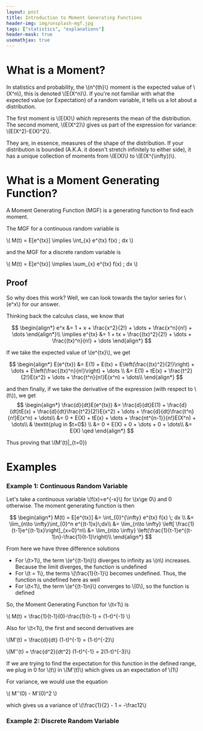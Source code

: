 ```yaml
---
layout: post
title: Introduction to Moment Generating Functions
header-img: img/unsplash-mgf.jpg
tags: ["statistics", "explanations"]
header-mask: true
usemathjax: true
---
```


# What is a Moment?

In statistics and probability, the \\(n^{th}\\) moment is the expected value of \\(X^n\\), this is denoted \\(E(X^n)\\). If you're not familiar with what the expected value (or Expectation) of a random variable, it tells us a lot about a distribution. 

The first moment is \\(E(X)\\) which represents the mean of the distribution. The second moment, \\(E(X^2)\\) gives us part of the expression for variance: \\(E(X^2)-E(X)^2\\).

They are, in essence, measures of the shape of the distribution. If your distribution is bounded (A.K.A. it doesn't stretch infinitely to either side), it has a unique collection of moments from \\(E(X)\\) to \\(E(X^{\infty})\\).

# What is a Moment Generating Function?

A Moment Generating Function (MGF) is a generating function to find each moment. 

The MGF for a continuous random variable is

\\(
    M(t) = E[e^{tx}] \implies \int_{x} e^{tx} f(x) \; dx 
\\)

and the MGF for a discrete random variable is

\\(
    M(t) = E[e^{tx}] \implies \sum_{x} e^{tx} f(x) \; dx 
\\)

## Proof

So why does this work? Well, we can look towards the taylor series for \\(e^x\\) for our answer.

Thinking back the calculus class, we know that 

$$
    \begin{align*}
    e^x &= 1 + x + \frac{x^2}{2!} + \dots + \frac{x^n}{n!} + \dots
    \end{align*}\\
    \implies e^{tx} &= 1 + tx + \frac{(tx)^2}{2!} + \dots + \frac{(tx)^n}{n!} + \dots
    \end{align*}
$$

If we take the expected value of \\(e^{tx}\\), we get

$$
\begin{align*}
    E(e^{tx}) &= E(1) + E(tx) + E\left(\frac{(tx)^2}{2!}\right) + \dots + E\left(\frac{(tx)^n}{n!}\right) + \dots \\
    &= E(1) + tE(x) + \frac{t^2}{2!}E(x^2) + \dots + \frac{t^n}{n!}E(x^n) + \dots\\
    \end{align*}
$$

and then finally, if we take the derivative of the expression (with respect to \\(t\\)), we get
$$
\begin{align*}
    \frac{d}{dt}E(e^{tx}) &= \frac{d}{dt}E(1) + \frac{d}{dt}tE(x) + \frac{d}{dt}\frac{t^2}{2!}E(x^2) + \dots + \frac{d}{dt}\frac{t^n}{n!}E(x^n) + \dots\\
    &= 0 + E(X) + tE(x) + \dots + \frac{nt^{n-1}}{n!}E(X^n) + \dots\\
    & \textit{plug in $t=0$} \\
    &= 0 + E(X) + 0 + \dots + 0 + \dots\\
    &= E(X) \qed
    \end{align*}
$$

Thus proving that \\(M'(t)|_{t=0})

# Examples

### Example 1: Continuous Random Variable

Let's take a continuous variable \\(f(x)=e^{-x}\\) for \\(x\ge 0\\) and 0 otherwise. The moment generating function is then

$$
    \begin{align*}
        M(t) = E[e^{tx}] &= \int_{0}^{\infty} e^{tx} f(x) \; dx \\
        &= \lim_{n\to \infty}\int_{0}^n e^{(t-1)x}\;dx\\
        &= \lim_{n\to \infty} \left[ \frac{1}{t-1}e^{(t-1)x}\right]_{x=0}^n\\
        &= \lim_{n\to \infty} \left(\frac{1}{t-1}e^{(t-1)n}-\frac{1}{t-1}\right)\\
    \end{align*}
$$

From here we have three difference solutions
- For \\(t>1\\), the term \\(e^{(t-1)n}\\) diverges to infinity as \\(n\\) increases. Because the limit diverges, the function is undefined
- For \\(t = 1\\), the terms \\(\frac{1}{t-1}\\) becomes undefined. Thus, the function is undefined here as well
- For \\(t<1\\), the term \\(e^{(t-1)n}\\) converges to \\(0\\), so the function is defined

So, the Moment Generating Function for \\(t<1\\) is 

\\(
    M(t) = \frac{1}{t-1}(0)-\frac{1}{t-1} = (1-t)^{-1}
\\)

Also for \\(t<1\\), the first and second derivatives are

\\(M'(t) = \frac{d}{dt} (1-t)^{-1} = (1-t)^{-2}\\)

\\(M''(t) = \frac{d^2}{dt^2} (1-t)^{-1} = 2(1-t)^{-3}\\)

If we are trying to find the expectation for this function in the defined range, we plug in 0 for \\(t\\) in \\(M'(t)\\) which gives us an expectation of \\(1\\)

For variance, we would use the equation

\\(
    M''(0) - M'(0)^2
\\)

which gives us a variance of \\(\frac{1}{2} - 1 = -\frac12\\)

### Example 2: Discrete Random Variable

